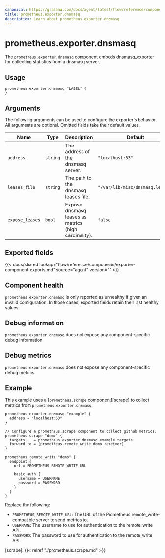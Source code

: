```yaml
---
canonical: https://grafana.com/docs/agent/latest/flow/reference/components/prometheus.exporter.dnsmasq/
title: prometheus.exporter.dnsmasq
description: Learn about prometheus.exporter.dnsmasq
---
```


# prometheus.exporter.dnsmasq
The `prometheus.exporter.dnsmasq` component embeds
[dnsmasq_exporter](https://github.com/google/dnsmasq_exporter) for collecting statistics from a dnsmasq server.

## Usage

```river
prometheus.exporter.dnsmasq "LABEL" {
}
```

## Arguments
The following arguments can be used to configure the exporter's behavior.
All arguments are optional. Omitted fields take their default values.

Name          | Type     | Description                          | Default                          | Required
------------- | -------- | ------------------------------------ | -------------------------------- | --------
`address`     | `string` | The address of the dnsmasq server.   | `"localhost:53"`                 | no
`leases_file` | `string` | The path to the dnsmasq leases file. | `"/var/lib/misc/dnsmasq.leases"` | no
`expose_leases` | `bool` | Expose dnsmasq leases as metrics (high cardinality). | `false` | no

## Exported fields

{{< docs/shared lookup="flow/reference/components/exporter-component-exports.md" source="agent" version="<AGENT VERSION>" >}}

## Component health

`prometheus.exporter.dnsmasq` is only reported as unhealthy if given
an invalid configuration. In those cases, exported fields retain their last
healthy values.

## Debug information

`prometheus.exporter.dnsmasq` does not expose any component-specific
debug information.

## Debug metrics

`prometheus.exporter.dnsmasq` does not expose any component-specific
debug metrics.

## Example

This example uses a [`prometheus.scrape` component][scrape] to collect metrics
from `prometheus.exporter.dnsmasq`:

```river
prometheus.exporter.dnsmasq "example" {
  address = "localhost:53"
}

// Configure a prometheus.scrape component to collect github metrics.
prometheus.scrape "demo" {
  targets    = prometheus.exporter.dnsmasq.example.targets
  forward_to = [prometheus.remote_write.demo.receiver]
}

prometheus.remote_write "demo" {
  endpoint {
    url = PROMETHEUS_REMOTE_WRITE_URL

    basic_auth {
      username = USERNAME
      password = PASSWORD
    }
  }
}
```
Replace the following:
  - `PROMETHEUS_REMOTE_WRITE_URL`: The URL of the Prometheus remote_write-compatible server to send metrics to.
  - `USERNAME`: The username to use for authentication to the remote_write API.
  - `PASSWORD`: The password to use for authentication to the remote_write API.

[scrape]: {{< relref "./prometheus.scrape.md" >}}
